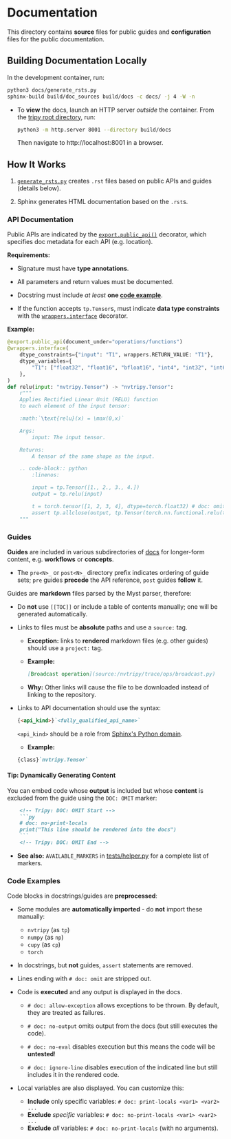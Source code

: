 # Documentation

This directory contains **source** files for public guides and **configuration**
files for the public documentation.


## Building Documentation Locally

In the development container, run:

```bash
python3 docs/generate_rsts.py
sphinx-build build/doc_sources build/docs -c docs/ -j 4 -W -n
```

- To **view** the docs, launch an HTTP server *outside* the container.
    From the [tripy root directory](../), run:

    ```bash
    python3 -m http.server 8001 --directory build/docs
    ```

    Then navigate to http://localhost:8001 in a browser.


## How It Works

1. [`generate_rsts.py`](./generate_rsts.py) creates `.rst` files based on public APIs
    and guides (details below).

2. Sphinx generates HTML documentation based on the `.rst`s.


### API Documentation

Public APIs are indicated by the [`export.public_api()`](../nvtripy/export.py) decorator,
which specifies doc metadata for each API (e.g. location).

**Requirements:**

- Signature must have **type annotations**.

- All parameters and return values must be documented.

- Docstring must include *at least* **one [code example](#code-examples)**.

- If the function accepts `tp.Tensor`s, must indicate **data type constraints**
    with the [`wrappers.interface`](../nvtripy/utils/wrappers.py) decorator.

**Example:**

```py
@export.public_api(document_under="operations/functions")
@wrappers.interface(
    dtype_constraints={"input": "T1", wrappers.RETURN_VALUE: "T1"},
    dtype_variables={
        "T1": ["float32", "float16", "bfloat16", "int4", "int32", "int64", "bool", "int8"],
    },
)
def relu(input: "nvtripy.Tensor") -> "nvtripy.Tensor":
    r"""
    Applies Rectified Linear Unit (RELU) function
    to each element of the input tensor:

    :math:`\text{relu}(x) = \max(0,x)`

    Args:
        input: The input tensor.

    Returns:
        A tensor of the same shape as the input.

    .. code-block:: python
        :linenos:

        input = tp.Tensor([1., 2., 3., 4.])
        output = tp.relu(input)

        t = torch.tensor([1, 2, 3, 4], dtype=torch.float32) # doc: omit
        assert tp.allclose(output, tp.Tensor(torch.nn.functional.relu(t)))
    """
```


### Guides

**Guides** are included in various subdirectories of [docs](.) for longer-form
content, e.g. **workflows** or **concepts**.

- The `pre<N>_` or `post<N>_` directory prefix indicates ordering of guide sets;
    `pre` guides **precede** the API reference, `post` guides **follow** it.

Guides are **markdown** files parsed by the Myst parser, therefore:

- Do **not** use `[[TOC]]` or include a table of contents manually; one will be generated automatically.

- Links to files must be **absolute** paths and use a `source:` tag.

    - **Exception:** links to **rendered** markdown files (e.g. other guides) should use a `project:` tag.

    - **Example:**

        ```md
        [Broadcast operation](source:/nvtripy/trace/ops/broadcast.py)
        ```

    - **Why:** Other links will cause the file to be downloaded instead of linking to the repository.

- Links to API documentation should use the syntax:

    ```md
    {<api_kind>}`<fully_qualified_api_name>`
    ```

    `<api_kind>` should be a role from
    [Sphinx's Python domain](https://www.sphinx-doc.org/en/master/usage/domains/python.html).

    - **Example:**

    ```md
    {class}`nvtripy.Tensor`
    ```

#### Tip: Dynamically Generating Content

You can embed code whose **output** is included but whose **content** is excluded from the guide
using the `DOC: OMIT` marker:

```md
    <!-- Tripy: DOC: OMIT Start -->
    ```py
    # doc: no-print-locals
    print("This line should be rendered into the docs")
    ```
    <!-- Tripy: DOC: OMIT End -->
```

- **See also:** `AVAILABLE_MARKERS` in [tests/helper.py](../tests/helper.py) for a complete list of markers.


### Code Examples

Code blocks in docstrings/guides are **preprocessed**:

- Some modules are **automatically imported** - do **not** import these manually:
    - `nvtripy` (as `tp`)
    - `numpy` (as `np`)
    - `cupy` (as `cp`)
    - `torch`

- In docstrings, but **not** guides, `assert` statements are removed.

- Lines ending with `# doc: omit` are stripped out.

- Code is **executed** and any output is displayed in the docs.

    - `# doc: allow-exception` allows exceptions to be thrown. By default, they are treated as failures.

    - `# doc: no-output` omits output from the docs (but still executes the code).

    - `# doc: no-eval` disables execution but this means the code will be **untested**!

    - `# doc: ignore-line` disables execution of the indicated line but still includes it in the rendered code.

- Local variables are also displayed. You can customize this:

    - **Include** only specific variables: `# doc: print-locals <var1> <var2> ...`
    - **Exclude** *specific* variables: `# doc: no-print-locals <var1> <var2> ...`
    - **Exclude** *all* variables: `# doc: no-print-locals` (with no arguments).

